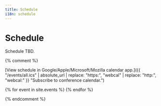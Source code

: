 ```yaml
---
title: Schedule
i18n: schedule
---
```


# Schedule

Schedule TBD.

{% comment %}

[View schedule in Google/Apple/Microsoft/Mozilla calendar app.]({{ "/events/all.ics" | absolute_url | replace: "https:", "webcal" | replace: "http:", "webcal:" }} "Subscribe to conference calendar.")

{% for event in site.events %}
{% endfor %}

{% endcomment %}

